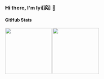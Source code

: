 ### Hi there, I'm Iyi[奕] 👋
<!--
**jjeejj/jjeejj** is a ✨ _special_ ✨ repository because its `README.md` (this file) appears on your GitHub profile.

Here are some ideas to get you started:

- 🔭 I’m currently working on ...
- 🌱 I’m currently learning ...
- 👯 I’m looking to collaborate on ...
- 🤔 I’m looking for help with ...
- 💬 Ask me about ...
- 📫 How to reach me: ...
- 😄 Pronouns: ...
- ⚡ Fun fact: ...
-->

####  GitHub Stats

<span>
    <img src="https://github-readme-stats.vercel.app/api/top-langs/?username=jjeejj&layout=compact&theme=radical" height=150 />
</span>
<span>
    <img src="https://github-readme-stats.vercel.app/api?username=jjeejj&show_icons=true&theme=radical" height=150/>
</span>

